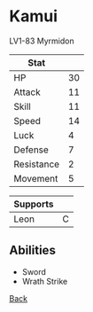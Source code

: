 # Kamui

LV1-83 Myrmidon

| Stat       | <!-- --> |
| ---------- | -------- |
| HP         | 30       |
| Attack     | 11       |
| Skill      | 11       |
| Speed      | 14       |
| Luck       | 4        |
| Defense    | 7        |
| Resistance | 2        |
| Movement   | 5        |

| Supports | <!-- --> |
| -------- | -------- |
| Leon     | C        |

## Abilities

- Sword
- Wrath Strike

[Back](../README.md)
